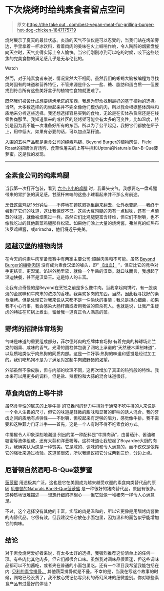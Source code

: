 # 下次烧烤时给纯素食者留点空间

> 原文:[https://the take out . com/best-vegan-meat-for-grilling-burger-hot-dog-chicken-1847175719](https://thetakeout.com/best-vegan-meat-for-grilling-burger-hot-dog-chicken-1847175719)

烧烤展示了夏天的最佳状态。炎热的天气不仅仅是可以忍受的，当我们站在烤架旁边，手里拿着一杯冰饮料，看着肉肉的美味在火上噼啪作响，令人陶醉的烟雾盘旋向天空时，天气变得实际上令人愉快。当它们刚刚凉到可以吃的时候，咬下这些烧焦的完美食物的满足感几乎是无与伦比的。

Watch

然而，对于纯素食者来说，情况显然大不相同。虽然我们的蜥蜴大脑被编程为寻找烧烤固有的味道和营养特征，不管来源是什么——盐、糖、脂肪和蛋白质——但要找到符合所有这些美好盒子的植物性食物就更难了。

既然我们被设计成想要烧烤承诺的东西，我想为野炊找到最好的基于植物的选择。当然，大多数选择的肉尝起来并不完全像他们模仿的肉，所以我会根据整体风味和质地来分析这些选择。我还想选择容易买到的食物，无论是在实体杂货店还是在线零售商那里。我知道借来的或社区的烧烤架可能会有太多的可变性，比如温度，特别是因为我不能一次准备好所有的东西，所以为了公平起见，我把它们都放在炉子上，用中低火，如果有必要的话，可以加点菜籽油。

入围的五种产品都是素食公司的纯素鸡腿、Beyond Burger的植物肉饼、Field Roast的招牌体育场狗、食草性屠夫的上等牛排和Upton的Naturals Bar-B-Que菠萝蜜。这是我的发现。

* * *

## **全素食公司的纯素鸡腿**

当我第一次打开包装，看到 [六个小小的鸡腿](https://veganforall.com/collections/shop-now/products/vegan-drumsticks-6-pack) 时，我垂头丧气。我想要吃一盘鸡腿带来的胃扩张的满足感。甘蔗杆末端的这些小球看起来并不那么有前途。

烹饪这些鸡腿15分钟后——不停地在铸铁煎锅里翻来翻去，让外表变脆——我终于尝到了它们的味道，这让我惊讶不已。这些大豆鸡腿的肉有一点甜味，还有一点菊苣的味道，就像被烟熏过一样。虽然它们比鸡腿更富含纤维，但它们不耐嚼，也不像我吃过的其他蔬菜鸡腿那样松软。如果他们涂上大量的烧烤酱，弗兰克的红热布法罗鸡翅酱，或sriracha，他们将近乎完美。

## **超越汉堡的植物肉饼**

在今天的纯素牛肉军备竞赛中有两家主要公司:超越肉类和不可能。虽然 [Beyond Burger的植物肉饼](https://www.beyondmeat.com/products/the-beyond-burger/) 没有成为素食汉堡的噱头，即“ [【出血】](https://www.bbc.com/news/business-43802572) ”，但它比它的竞争对手更结实、更湿润。馅饼外脆里软，就像一个半熟的汉堡。就口味而言，我想起了温迪快餐，甚至是汉堡王。这是惊人的丰富。

让我有点奇怪的是Beyond在烹饪之前是多么像牛肉。当我拿起肉饼时，有一股淡淡的金属味和牛肉末的浓浓的香味。我喜欢多肉的东西，当然，因此我寻找好的素食烧烤。但是处理它对我来说从来都不是一件愉快的事情；我总是担心细菌，如果我不小心行事，我会感染大肠杆菌或者用我做的菜杀死人。也就是说，让我产生疑虑的特征在煎锅上煮出，留给我一道真正令人满意的菜。

## **野烤的招牌体育场狗**

气味是味道的重要组成部分，菲尔德烤肉的招牌体育场狗 有着完美的棒球场弗兰克的烟熏、咸味的香气。光滑的圆柱体包装了网站上承诺的“天然硬木熏制味道”，以及质地类似于肉热狗的同质内部。这是一件好事:热狗的味道和感觉是经过加工的。我们吃热狗不是为了满足对定制牛肉或野猪的渴望。

外部虽然不像皮肤，但与内部的纹理不同，这再次增加了真正的热狗般的特性。我本来可以用更多的调料，但是盐、辣椒粉和大蒜的混合味道很好。

## **草食肉店的上等牛排**

虽然食草性的屠夫的上等牛排 的12盎司的菲力牛排对于通常不吃牛排的人来说是一个令人生畏的尺寸，但它的味道是轻微的甜味和显著的鲜味的诱人混合。我的牙齿之间的质地有点弹性——不耐嚼，但咬起来有足够的阻力，感觉像牛排。我不需要和这种菲力门牙斗争——首先，这是一个人有时不得不吃素食的方式。

牛排屋令人印象深刻地潮湿:列出的第一种配料是“牛排肉汤”，由番茄汁、酱油和糖蜜等液体组成，还有大蒜和洋葱粉等。这种味道让我想起了Boyardee大厨的肉丸，我确实认为这是一种赞美。它是咸的、调味的和令人满意的，而不仅仅是依靠它的强壮来通过检验。这道菜很浓，所以我建议把它分成两到三份，分边上桌。

## **厄普顿自然酒吧-B-Que菠萝蜜**

[菠萝蜜](https://thetakeout.com/what-is-jackfruit-vegan-vegetarian-how-to-use-meat-subs-1841428446) 用途极其广泛，这也是它在美国成为越来越受欢迎的素食肉类替代品的原因 [厄普顿的Naturals Bar-B-Que菠萝蜜](https://www.uptonsnaturals.com/products/bar-b-que-jackfruit) 是一种很好的猪肉替代品，原因有很多。这种质地很难描述——想想纤细的棕榈心——但它就像一堆猪肉一样令人心满意足。

不过，这个选择没有其他的丰富。实际的肉是温和的，所以它更像是用醋烤肉酱做的肉替代品。它很有效，但我建议把它放在小面包里，因为温和的面包似乎能增加它的肉味。

## **结论**

对于素食烧烤爱好者来说，有太多太好的选择，我强烈推荐这份清单上的任何一项。有些肉比其他肉多，但它们都很合口味。虽然我对调味品很着迷，但这些调味品都可以不加酱吃，或者夹在普通的小面包里吃。还有一个项目我希望我能包括在内: [贝利的素食排骨。](https://baileysveggieribs.com/shop/ols/products/veggie-ribs) 其他蔬菜排骨就是不叠。不幸的是，当我在写这个故事的时候，网站已经没货了，我不放心凭记忆写贝利的奇幻风味的细微差别。你对哪些素食产品有过最好的体验？